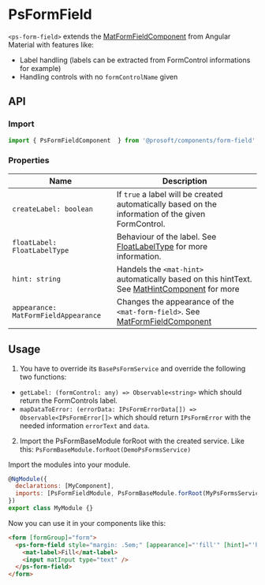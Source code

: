 # PsFormField
`<ps-form-field>` extends the [MatFormFieldComponent](https://material.angular.io/components/form-field/overview) from Angular Material with features like:
* Label handling (labels can be extracted from FormControl informations for example)
* Handling controls with no `formControlName` given


## API
### Import
```javascript
import { PsFormFieldComponent  } from '@prosoft/components/form-field'
```

### Properties
| Name                                    | Description
| --------------------------------------- | -------------
| `createLabel: boolean`                  | If `true` a label will be created automatically based on the information of the given FormControl.
| `floatLabel: FloatLabelType`            | Behaviour of the label. See [FloatLabelType](https://material.angular.io/components/form-field/api) for more information.
| `hint: string`                          | Handels the `<mat-hint>` automatically based on this hintText. See [MatHintComponent](https://material.angular.io/components/form-field/overview#hint-labels) for more                                            | information.
| `appearance: MatFormFieldAppearance`    | Changes the appearance of the `<mat-form-field>`. See [MatFormFieldComponent](https://material.angular.io/components/form-field/overview#form-field-appearance-variants)                                          | for more information.

## Usage

1. You have to override its `BasePsFormService` and override the following two functions:
* `getLabel: (formControl: any) => Observable<string>` which should return the FormControls label.
* `mapDataToError: (errorData: IPsFormErrorData[]) => Observable<IPsFormError[]>` which should return `IPsFormError` with the needed information `errorText` and `data`.

2. Import the PsFormBaseModule forRoot with the created service. Like this:
`PsFormBaseModule.forRoot(DemoPsFormsService)`


Import the modules into your module. 

```javascript
@NgModule({
  declarations: [MyComponent],
  imports: [PsFormFieldModule, PsFormBaseModule.forRoot(MyPsFormsService)]
})
export class MyModule {}
```

Now you can use it in your components like this:

```html
<form [formGroup]="form">
  <ps-form-field style="margin: .5em;" [appearance]="'fill'" [hint]="'hint text'">
    <mat-label>Fill</mat-label>
    <input matInput type="text" />
  </ps-form-field>
</form>
```
